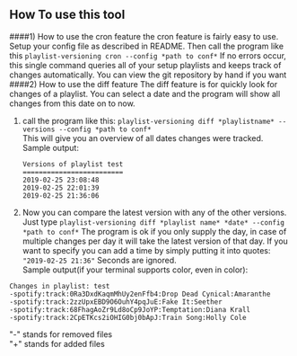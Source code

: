 ## How To use this tool
####1) How to use the cron feature
the cron feature is fairly easy to use. Setup your config file as described in README.
Then call the program like this ```playlist-versioning cron --config *path to conf*```
If no errors occur, this single command queries all of your setup playlists and keeps
track of changes automatically. You can view the git repository by hand if you want
####2) How to use the diff feature
The diff feature is for quickly look for changes of a playlist. You can select a date
and the program will show all changes from this date on to now.
1) call the program like this: ```playlist-versioning diff *playlistname* --versions --config *path to conf*```  
    This will give you an overview of all dates changes were tracked.  
    Sample output: 
    ```
    Versions of playlist test  
    =========================  
    2019-02-25 23:08:48  
    2019-02-25 22:01:39  
    2019-02-25 21:36:06 
    ```
2) Now you can compare the latest version with any of the other versions.  
Just type ```playlist-versioning diff *playlist name* *date* --config *path to conf*```
The program is ok if you only supply the day, in case of multiple changes per day it will take the latest version
of that day. If you want to specify you can add a time by simply putting it into quotes: ```"2019-02-25 21:36"```
Seconds are ignored.  
Sample output(if your terminal supports color, even in color):
```
Changes in playlist: test
-spotify:track:0Ra3DxdKaqmMhUy2enFfb4:Drop Dead Cynical:Amaranthe
-spotify:track:2zzUpxEBD9O6OuhY4pqJuE:Fake It:Seether
-spotify:track:68FhagAoZr9Ld8oCp9JoYP:Temptation:Diana Krall
-spotify:track:2CpETKcs2iOHIG0bj0bApJ:Train Song:Holly Cole
```
"-" stands for removed files  
"+" stands for added files